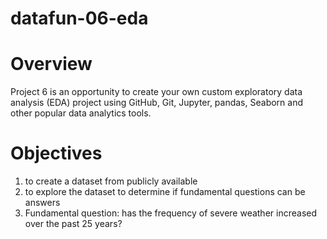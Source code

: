 # datafun-06-eda

# Overview
Project 6 is an opportunity to create your own custom exploratory data analysis (EDA) project using GitHub, Git, Jupyter, pandas, Seaborn and other popular data analytics tools.

# Objectives
1) to create a dataset from publicly available 
2) to explore the dataset to determine if fundamental questions can be answers
3) Fundamental question: has the frequency of severe weather increased over the past 25 years?